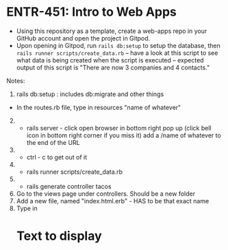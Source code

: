 # ENTR-451: Intro to Web Apps

- Using this repository as a template, create a web-apps repo in your GitHub account and open the project in Gitpod.
- Upon opening in Gitpod, run `rails db:setup` to setup the database, then `rails runner scripts/create_data.rb` – have a look at this script to see what data is being created when the script is executed – expected output of this script is "There are now 3 companies and 4 contacts."


Notes:
1.  rails db:setup : includes db:migrate and other things
- In the routes.rb file, type in resources "name of whatever"
2. - rails server - click open browser in bottom right pop up (click bell icon in bottom right corner if you miss it)
add a /name of whatever to the end of the URL
3. - ctrl - c to get out of it
4. - rails runner scripts/create_data.rb
5. - rails generate controller tacos
6. Go to the views page under controllers. Should be a new folder
7. Add a new file, named "index.html.erb" - HAS to be that exact name
8. Type in <h1> Text to display <h1>
